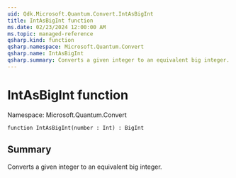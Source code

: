```yaml
---
uid: Qdk.Microsoft.Quantum.Convert.IntAsBigInt
title: IntAsBigInt function
ms.date: 02/23/2024 12:00:00 AM
ms.topic: managed-reference
qsharp.kind: function
qsharp.namespace: Microsoft.Quantum.Convert
qsharp.name: IntAsBigInt
qsharp.summary: Converts a given integer to an equivalent big integer.
---
```


# IntAsBigInt function

Namespace: Microsoft.Quantum.Convert

```qsharp
function IntAsBigInt(number : Int) : BigInt
```

## Summary
Converts a given integer to an equivalent big integer.
